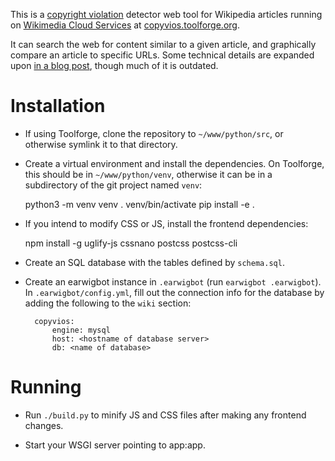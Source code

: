 This is a [copyright violation](https://en.wikipedia.org/wiki/WP:COPYVIO)
detector web tool for Wikipedia articles running on
[Wikimedia Cloud Services](https://wikitech.wikimedia.org/wiki/Help:Cloud_Services_introduction)
at [copyvios.toolforge.org](https://copyvios.toolforge.org/).

It can search the web for content similar to a given article, and graphically
compare an article to specific URLs. Some technical details are expanded upon
[in a blog post](https://benkurtovic.com/2014/08/20/copyvio-detector.html),
though much of it is outdated.

Installation
============

- If using Toolforge, clone the repository to `~/www/python/src`, or otherwise
  symlink it to that directory.

- Create a virtual environment and install the dependencies. On Toolforge,
  this should be in `~/www/python/venv`, otherwise it can be in a subdirectory
  of the git project named `venv`:

    python3 -m venv venv
    . venv/bin/activate
    pip install -e .

- If you intend to modify CSS or JS, install the frontend dependencies:

    npm install -g uglify-js cssnano postcss postcss-cli

- Create an SQL database with the tables defined by `schema.sql`.

- Create an earwigbot instance in `.earwigbot` (run `earwigbot .earwigbot`).
  In `.earwigbot/config.yml`, fill out the connection info for the database by
  adding the following to the `wiki` section:

        copyvios:
            engine: mysql
            host: <hostname of database server>
            db: <name of database>

Running
=======

- Run `./build.py` to minify JS and CSS files after making any frontend
  changes.

- Start your WSGI server pointing to app:app.
